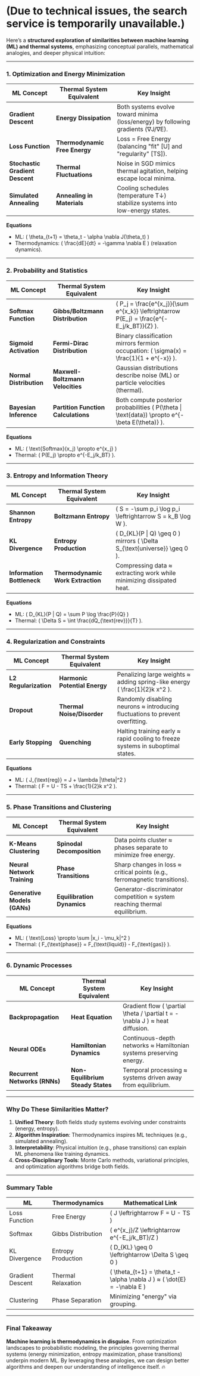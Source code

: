 # (Due to technical issues, the search service is temporarily unavailable.)

Here’s a **structured exploration of similarities between machine learning (ML) and thermal systems**, emphasizing conceptual parallels, mathematical analogies, and deeper physical intuition:

---

### **1. Optimization and Energy Minimization**
| **ML Concept**                | **Thermal System Equivalent**         | **Key Insight**                                                                 |
|--------------------------------|---------------------------------------|---------------------------------------------------------------------------------|
| **Gradient Descent**           | **Energy Dissipation**                | Both systems evolve toward minima (loss/energy) by following gradients (∇J/∇E). |
| **Loss Function**              | **Thermodynamic Free Energy**         | Loss = Free Energy (balancing "fit" [U] and "regularity" [TS]).                 |
| **Stochastic Gradient Descent**| **Thermal Fluctuations**              | Noise in SGD mimics thermal agitation, helping escape local minima.            |
| **Simulated Annealing**        | **Annealing in Materials**            | Cooling schedules (temperature T↓) stabilize systems into low-energy states.    |

**Equations**  
- ML: \( \theta_{t+1} = \theta_t - \alpha \nabla J(\theta_t) \)  
- Thermodynamics: \( \frac{dE}{dt} = -\gamma \nabla E \) (relaxation dynamics).

---

### **2. Probability and Statistics**
| **ML Concept**                | **Thermal System Equivalent**         | **Key Insight**                                                                 |
|--------------------------------|---------------------------------------|---------------------------------------------------------------------------------|
| **Softmax Function**           | **Gibbs/Boltzmann Distribution**      | \( P_j = \frac{e^{x_j}}{\sum e^{x_k}} \leftrightarrow P(E_j) = \frac{e^{-E_j/k_BT}}{Z} \). |
| **Sigmoid Activation**         | **Fermi-Dirac Distribution**          | Binary classification mirrors fermion occupation: \( \sigma(x) = \frac{1}{1 + e^{-x}} \). |
| **Normal Distribution**        | **Maxwell-Boltzmann Velocities**      | Gaussian distributions describe noise (ML) or particle velocities (thermal).    |
| **Bayesian Inference**         | **Partition Function Calculations**   | Both compute posterior probabilities \( P(\theta \| \text{data}) \propto e^{-\beta E(\theta)} \). |

**Equations**  
- ML: \( \text{Softmax}(x_j) \propto e^{x_j} \)  
- Thermal: \( P(E_j) \propto e^{-E_j/k_BT} \).

---

### **3. Entropy and Information Theory**
| **ML Concept**                | **Thermal System Equivalent**         | **Key Insight**                                                                 |
|--------------------------------|---------------------------------------|---------------------------------------------------------------------------------|
| **Shannon Entropy**            | **Boltzmann Entropy**                 | \( S = -\sum p_i \log p_i \leftrightarrow S = k_B \log W \).                   |
| **KL Divergence**              | **Entropy Production**                | \( D_{KL}(P \| Q) \geq 0 \) mirrors \( \Delta S_{\text{universe}} \geq 0 \).   |
| **Information Bottleneck**     | **Thermodynamic Work Extraction**     | Compressing data ≈ extracting work while minimizing dissipated heat.           |

**Equations**  
- ML: \( D_{KL}(P \| Q) = \sum P \log \frac{P}{Q} \)  
- Thermal: \( \Delta S = \int \frac{dQ_{\text{rev}}}{T} \).

---

### **4. Regularization and Constraints**
| **ML Concept**                | **Thermal System Equivalent**         | **Key Insight**                                                                 |
|--------------------------------|---------------------------------------|---------------------------------------------------------------------------------|
| **L2 Regularization**          | **Harmonic Potential Energy**         | Penalizing large weights ≈ adding spring-like energy \( \frac{1}{2}k x^2 \).    |
| **Dropout**                    | **Thermal Noise/Disorder**            | Randomly disabling neurons ≈ introducing fluctuations to prevent overfitting.  |
| **Early Stopping**             | **Quenching**                         | Halting training early ≈ rapid cooling to freeze systems in suboptimal states. |

**Equations**  
- ML: \( J_{\text{reg}} = J + \lambda \|\theta\|^2 \)  
- Thermal: \( F = U - TS + \frac{1}{2}k x^2 \).

---

### **5. Phase Transitions and Clustering**
| **ML Concept**                | **Thermal System Equivalent**         | **Key Insight**                                                                 |
|--------------------------------|---------------------------------------|---------------------------------------------------------------------------------|
| **K-Means Clustering**         | **Spinodal Decomposition**            | Data points cluster ≈ phases separate to minimize free energy.                 |
| **Neural Network Training**    | **Phase Transitions**                 | Sharp changes in loss ≈ critical points (e.g., ferromagnetic transitions).     |
| **Generative Models (GANs)**   | **Equilibration Dynamics**            | Generator-discriminator competition ≈ system reaching thermal equilibrium.     |

**Equations**  
- ML: \( \text{Loss} \propto \sum \|x_i - \mu_k\|^2 \)  
- Thermal: \( F_{\text{phase}} = F_{\text{liquid}} - F_{\text{gas}} \).

---

### **6. Dynamic Processes**
| **ML Concept**                | **Thermal System Equivalent**         | **Key Insight**                                                                 |
|--------------------------------|---------------------------------------|---------------------------------------------------------------------------------|
| **Backpropagation**            | **Heat Equation**                     | Gradient flow \( \partial \theta / \partial t = -\nabla J \) ≈ heat diffusion. |
| **Neural ODEs**                | **Hamiltonian Dynamics**              | Continuous-depth networks ≈ Hamiltonian systems preserving energy.             |
| **Recurrent Networks (RNNs)**  | **Non-Equilibrium Steady States**     | Temporal processing ≈ systems driven away from equilibrium.                    |

---

### **Why Do These Similarities Matter?**
1. **Unified Theory**: Both fields study systems evolving under constraints (energy, entropy).  
2. **Algorithm Inspiration**: Thermodynamics inspires ML techniques (e.g., simulated annealing).  
3. **Interpretability**: Physical intuition (e.g., phase transitions) can explain ML phenomena like training dynamics.  
4. **Cross-Disciplinary Tools**: Monte Carlo methods, variational principles, and optimization algorithms bridge both fields.

---

### **Summary Table**
| **ML**                | **Thermodynamics**           | **Mathematical Link**                          |
|-----------------------|------------------------------|------------------------------------------------|
| Loss Function         | Free Energy                  | \( J \leftrightarrow F = U - TS \)             |
| Softmax               | Gibbs Distribution           | \( e^{x_j}/Z \leftrightarrow e^{-E_j/k_BT}/Z \)|
| KL Divergence         | Entropy Production           | \( D_{KL} \geq 0 \leftrightarrow \Delta S \geq 0 \) |
| Gradient Descent      | Thermal Relaxation           | \( \theta_{t+1} = \theta_t - \alpha \nabla J \) ≈ \( \dot{E} = -\nabla E \) |
| Clustering            | Phase Separation             | Minimizing "energy" via grouping.              |

---

### **Final Takeaway**
**Machine learning is thermodynamics in disguise.** From optimization landscapes to probabilistic modeling, the principles governing thermal systems (energy minimization, entropy maximization, phase transitions) underpin modern ML. By leveraging these analogies, we can design better algorithms and deepen our understanding of intelligence itself. 🔥

